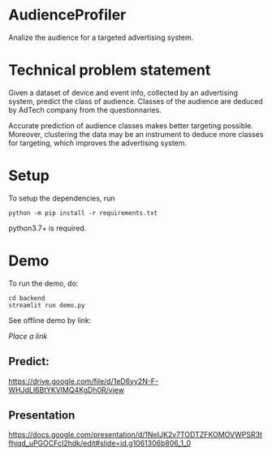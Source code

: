 # AudienceProfiler
Analize the audience for a targeted advertising system.


# Technical problem statement

Given a dataset of device and event info, collected by an advertising system, predict the class of audience. Classes of the audience are deduced by AdTech company from the questionnaries.

Accurate prediction of audience classes makes better targeting possible. Moreover, clustering the data may be an instrument to deduce more classes for targeting, which improves the advertising system.

# Setup
To setup the dependencies, run 

    python -m pip install -r requirements.txt

python3.7+ is required.

# Demo
To run the demo, do:

    cd backend
    streamlit run demo.py

See offline demo by link:

*Place a link*

## Predict:

https://drive.google.com/file/d/1eD6yy2N-F-WHJdLl6BtYKVlMQ4KgDh0R/view

## Presentation

https://docs.google.com/presentation/d/1NeIJK2v7TODTZFKOMOVWPSR3tfhjqd_uPGOCFcI2hdk/edit#slide=id.g1061306b806_1_0
